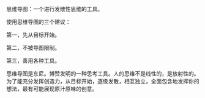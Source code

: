 思维导图：一个进行发散性思维的工具。

使用思维导图的三个建议：

第一，先从目标开始。

第二，不被导图限制。

第三，善用各种工具。


思维导图是东尼。博赞发明的一种思考工具。人的思维不是线性的，是放射性的。为了能充分发挥创造力，从目标开始，逐级发散，相互独立，全面包含地发挥你的想法，最有可能展现原汁原味的创意。



